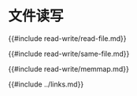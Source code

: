 # 文件读写

<!--
> [file/dir.md](https://github.com/rust-lang-nursery/rust-cookbook/blob/master/src/file/read-write.md)
> <br />
> commit 97dabe59ae705bf6a2aaebbcd1d189ec2a83f98b - 2018.07.11
-->

{{#include read-write/read-file.md}}

{{#include read-write/same-file.md}}

{{#include read-write/memmap.md}}

{{#include ../links.md}}
